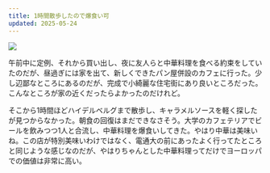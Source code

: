 ```yaml
---
title: 1時間散歩したので爆食い可
updated: 2025-05-24
---
```

![](https://i.imgur.com/OH5Kyip.jpeg)

午前中に定例、それから買い出し、夜に友人らと中華料理を食べる約束をしていたのだが、昼過ぎには家を出て、新しくできたパン屋併設のカフェに行った。少し辺鄙なところにあるのだが、完成で小綺麗な住宅街にあり良いところだった。こんなところが家の近くだったらよかったのだけれど。

そこから1時間ほどハイデルベルグまで散歩し、キャラメルソースを軽く探したが見つからなかった。朝食の回復はまだできなさそう。大学のカフェテリアでビールを飲みつつ1人と合流し、中華料理を爆食いしてきた。やはり中華は美味いね。この店が特別美味いわけではなく、電通大の前にあったよく行ってたところと同じような感じなのだが、やはりちゃんとした中華料理ってだけでヨーロッパでの価値は非常に高い。
